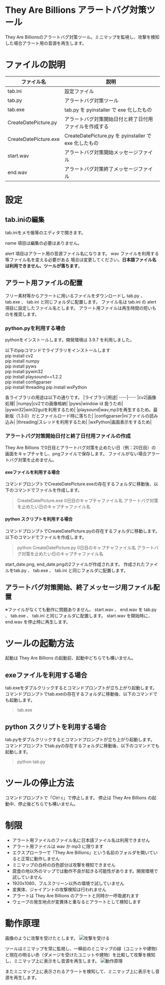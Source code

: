 # They Are Billions アラートバグ対策ツール
They Are Billionsのアラートバグ対策ツール。ミニマップを監視し、攻撃を検知した場合アラート用の音源を再生します。
  
  
# ファイルの説明
|ファイル名|説明|
----|---- 
|tab.ini|設定ファイル|
|tab.py|アラートバグ対策ツール|
|tab.exe|tab.py を pyinstaller で exe 化したもの|
|CreateDatePicture.py|アラートバグ対策開始日付と終了日付用ファイルを作成する|
|CreateDatePicture.exe|CreateDatePicture.py を pyinstaller で exe 化したもの|
|start.wav|アラートバグ対策開始メッセージファイル|
|end.wav|アラートバグ対策終了メッセージファイル|
  
  
# 設定

## tab.iniの編集
tab.iniをメモ帳等のエディタで開きます。

name 項目は編集の必要はありません。

alert 項目はアラート用の音源ファイル名になります。 wav ファイルを利用する等ファイル名を変える必要がある
場合は変更してください。**日本語ファイル名は利用できません、ツールが落ちます**。

## アラート用ファイルの配置
フリー素材等からアラートに用いるファイルをダウンロードし tab.py 、 tab.exe 、 tab.ini と同じフォルダに配置します。
ファイル名は tab.ini の alert 項目に設定したファイル名とします。
アラート用ファイルは再生時間の短いものを推奨します。

### python.pyを利用する場合
pythonをインストールします。開発環境は 3.9.7 を利用しました。

以下のpipコマンドでライブラリをインストールします  
pip install cv2  
pip install numpy  
pip install pyws  
pip install pywin32  
pip install playsound==1.2.2  
pip install configparser  
pip install threading
pip install wxPython

各ライブラリの用途は以下の通りです。
|ライブラリ|用途|
----|---- 
|cv2|画像処理|
|numpy|cv2での画像格納|
|pyws|window id 扱うため|
|pywin32|win32guiを利用するため|
|playsound|wav,mp3を再生するため。最新版（1.3.0）だとファイルロード時に落ちた|
|configparser|iniファイルの読み込み|
|threading|スレッドを利用するため|
|wxPython|画面表示をするため|

### アラートバグ対策開始日付と終了日付用ファイルの作成
They Are Billions で0日目とアラートバグ対策を止めたい日（例：20日目）の画面をキャプチャをし、pngファイルで保存します。
ファイルがない場合アラートバグ対策を止めません。

#### exeファイルを利用する場合
コマンドプロンプトでCreateDatePicture.exeの存在するフォルダに移動後、以下のコマンドでファイルを作成します。
> CreateDatePicture.exe 0日目のキャプチャファイル名 アラートバグ対策を止めたい日のキャプチャファイル名

#### python スクリプトを利用する場合
コマンドプロンプトでCreateDatePicture.pyの存在するフォルダに移動します。
以下のコマンドでファイルを作成します。
> python CreateDatePicture.py 0日目のキャプチャファイル名 アラートバグ対策を止めたい日のキャプチャファイル名

start_date.png, end_date.pngの2ファイルが作成されます。
作成されたファイルをtab.py 、 tab.exe 、 tab.ini と同じフォルダに配置します。

## アラートバグ対策開始、終了メッセージ用ファイル配置
※ファイルがなくても動作に問題ありません。
start.wav 、 end.wav を tab.py 、 tab.exe 、 tab.ini と同じフォルダに配置します。
start.wav を開始時に、 end.wav を停止時に再生します。
  
  
# ツールの起動方法
起動は They Are Billions の起動前、起動中どちらでも構いません。

## exeファイルを利用する場合
tab.exeをダブルクリックするとコマンドプロンプトが立ち上がり起動します。
コマンドプロンプトでtab.exeの存在するフォルダに移動後、以下のコマンドでも起動します。
> tab.exe

## python スクリプトを利用する場合
tab.pyをダブルクリックするとコマンドプロンプトが立ち上がり起動します。
コマンドプロンプトでtab.pyの存在するフォルダに移動後、以下のコマンドでも起動します。
> python tab.py
  
  
# ツールの停止方法
コマンドプロンプトで「Ctrl c」で停止します。
停止は They Are Billions の起動中、停止後どちらでも構いません。
  
  
# 制限
- アラート用ファイルのファイル名に日本語ファイル名は利用できません
- アラート用ファイルは wav か mp3 に限ります
- エクスプローラーで「They Are Billions」という名前のフォルダを開いていると正常に動作しません
- ミニマップの白枠の白色部分は攻撃を検知できません
- 腐食の地以外のマップでは動作不良が起きる可能性があります。開発環境で試していません
- 1920x1080、フルスクリーン以外の環境で試していません
- 変異体、ジャイアントの攻撃検知は行われません
- アラートは They Are Billions のアラートと同時か一呼吸遅れます
- ウェーブの発生地点が変異体と重なるとアラートとして検知します
  
  
# 動作原理
画像のように攻撃を受けたとします。
![攻撃を受ける](/image/01.png)

ツールはミニマップを常に監視し、一瞬前のミニマップの緑（ユニットや建物）と現在の明るい赤（ダメージを受けたユニットや建物）を比較して攻撃を検知し、ミニマップ上に表示をし音源を再生します。
![動作原理](/image/02.png)

またミニマップ上に表示されるアラートを検知して、ミニマップ上に表示をし音源を再生します。